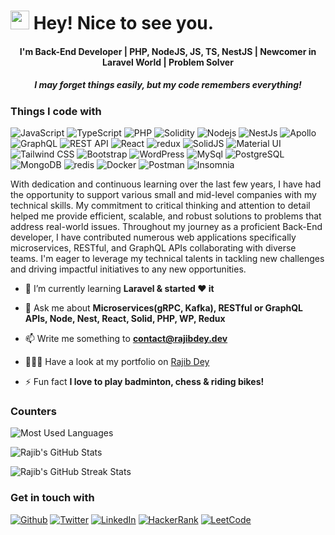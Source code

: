 <h1><img src="https://emojis.slackmojis.com/emojis/images/1531849430/4246/blob-sunglasses.gif?1531849430" width="30"/> Hey! Nice to see you.</h1>
<h4 align="center">I'm Back-End Developer | PHP, NodeJS, JS, TS, NestJS | Newcomer in Laravel World | Problem Solver</h4>
<h5 align="center"><em>I may forget things easily, but my code remembers everything!</em></h5>

<h3>Things I code with</h3>
<p><img alt="JavaScript" src="https://img.shields.io/badge/-JavaScript-cccc00?style=flat-square&logo=javascript&logoColor=black" /> <img alt="TypeScript" src="https://img.shields.io/badge/-TypeScript-007ACC?style=flat-square&logo=typescript&logoColor=white" /> <img alt="PHP" src="https://img.shields.io/badge/-PHP-7377AD?style=flat-square&logo=php&logoColor=white" /> <img alt="Solidity" src="https://img.shields.io/badge/-Solidity-363636?style=flat-square&logo=solidity&logoColor=white" /> <img alt="Nodejs" src="https://img.shields.io/badge/-Nodejs-43853d?style=flat-square&logo=Node.js&logoColor=white" /> <img alt="NestJs" src="https://img.shields.io/badge/-NestJs-ea2845?style=flat-square&logo=nestjs&logoColor=white" /> <img alt="Apollo" src="https://img.shields.io/badge/-Apollo%20GraphQL-311C87?style=flat-square&logo=apollo-graphql&logoColor=white" /> <img alt="GraphQL" src="https://img.shields.io/badge/-GraphQL-E10098?style=flat-square&logo=graphql&logoColor=white" /> <img alt="REST API" src="https://img.shields.io/badge/-REST%20API-0091CF?style=flat-square&logo=restful&logoColor=white" /> <img alt="React" src="https://img.shields.io/badge/-React-45b8d8?style=flat-square&logo=react&logoColor=white" /> <img alt="redux" src="https://img.shields.io/badge/-Redux-764ABC?style=flat-square&logo=redux&logoColor=white" /> <img alt="SolidJS" src="https://img.shields.io/badge/-SolidJS-305794?style=flat-square&logo=solid&logoColor=white" /> <img alt="Material UI" src="https://img.shields.io/badge/-Material%20UI-0FAAF7?style=flat-square&logo=mui&logoColor=white" /> <img alt="Tailwind CSS" src="https://img.shields.io/badge/-Tailwind%20CSS-38B2AC?style=flat-square&logo=tailwindcss&logoColor=white" /> <img alt="Bootstrap" src="https://img.shields.io/badge/-Bootstrap-563D7C?style=flat-square&logo=bootstrap&logoColor=white" /> <img alt="WordPress" src="https://img.shields.io/badge/-WordPress-016E9E?style=flat-square&logo=wordpress&logoColor=white" /> <img alt="MySql" src="https://img.shields.io/badge/-MySql-46789E?style=flat-square&logo=mysql&logoColor=white" /> <img alt="PostgreSQL" src="https://img.shields.io/badge/-PostgreSql-31648C?style=flat-square&logo=postgresql&logoColor=white" /> <img alt="MongoDB" src="https://img.shields.io/badge/-MongoDB-13aa52?style=flat-square&logo=mongodb&logoColor=white" /> <img alt="redis" src="https://img.shields.io/badge/-Redis-D5362B?style=flat-square&logo=redis&logoColor=white" /> <img alt="Docker" src="https://img.shields.io/badge/-Docker-46a2f1?style=flat-square&logo=docker&logoColor=white" /> <img alt="Postman" src="https://img.shields.io/badge/-Postman-E76A3D?style=flat-square&logo=postman&logoColor=white" /> <img alt="Insomnia" src="https://img.shields.io/badge/-Insomnia-5849BE?style=flat-square&logo=insomnia&logoColor=white" /></p>

With dedication and continuous learning over the last few years, I have had the opportunity to support various small and mid-level companies with my technical skills. My commitment to critical thinking and attention to detail helped me provide efficient, scalable, and robust solutions to problems that address real-world issues. Throughout my journey as a proficient Back-End developer, I have contributed numerous web applications specifically microservices, RESTful, and GraphQL APIs collaborating with diverse teams. I'm eager to leverage my technical talents in tackling new challenges and driving impactful initiatives to any new opportunities.

- 🌱 I’m currently learning **Laravel & started ❤️ it**

- 💬 Ask me about **Microservices(gRPC, Kafka), RESTful or GraphQL APIs, Node, Nest, React, Solid, PHP, WP, Redux**

- 📫 Write me something to **contact@rajibdey.dev**

- 👨🏻‍💻 Have a look at my portfolio on [Rajib Dey](https://rajibdey.dev)

- ⚡ Fun fact **I love to play badminton, chess & riding bikes!**

<h3>Counters</h3>

![Most Used Languages](https://github-readme-stats.vercel.app/api/top-langs?username=rajibkuet07&show_icons=true&theme=gruvbox)

![Rajib's GitHub Stats](https://github-readme-stats.vercel.app/api?username=rajibkuet07&show_icons=true&theme=gruvbox)

![Rajib's GitHub Streak Stats](https://github-readme-streak-stats.herokuapp.com/?user=rajibkuet07&theme=gruvbox)

<h3>Get in touch with</h3>
<p><a href="https://github.com/rajibkuet07" target="_blank"><img alt="Github" src="https://img.shields.io/badge/GitHub-%2312100E.svg?&style=for-the-badge&logo=Github&logoColor=white" /></a> <a href="https://twitter.com/rajibkuet07" target="_blank"><img alt="Twitter" src="https://img.shields.io/badge/twitter-%231DA1F2.svg?&style=for-the-badge&logo=twitter&logoColor=white" /></a> <a href="https://linkedin.com/in/rajibkuet07" target="_blank"><img alt="LinkedIn" src="https://img.shields.io/badge/linkedin-%230077B5.svg?&style=for-the-badge&logo=linkedin&logoColor=white" /></a> <a href="https://www.hackerrank.com/rajibkuet07?hr_r=1" target="_blank"><img alt="HackerRank" src="https://img.shields.io/badge/-HackerRank-25B157?style=for-the-badge&logo=hackerrank&logoColor=white" /></a> <a href="https://leetcode.com/rajibkuet07/" target="_blank"><img alt="LeetCode" src="https://img.shields.io/badge/-Leetcode-F09A1A?style=for-the-badge&logo=leetcode&logoColor=white" /></a></p>

<!-- <a href="https://www.buymeacoffee.com/rajibkuet07" target="_blank"><img src="https://cdn.buymeacoffee.com/buttons/v2/default-red.png" alt="Support Me" width="150"/></a>
 -->
